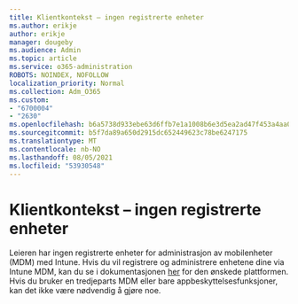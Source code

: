 ```yaml
---
title: Klientkontekst – ingen registrerte enheter
ms.author: erikje
author: erikje
manager: dougeby
ms.audience: Admin
ms.topic: article
ms.service: o365-administration
ROBOTS: NOINDEX, NOFOLLOW
localization_priority: Normal
ms.collection: Adm_O365
ms.custom:
- "6700004"
- "2630"
ms.openlocfilehash: b6a5738d933ebe63d6ffb7e1a1008b6e3d5ea2ad47f453a4aa0028e566f344ec
ms.sourcegitcommit: b5f7da89a650d2915dc652449623c78be6247175
ms.translationtype: MT
ms.contentlocale: nb-NO
ms.lasthandoff: 08/05/2021
ms.locfileid: "53930548"
---
```

# <a name="client-context---no-enrolled-devices"></a>Klientkontekst – ingen registrerte enheter

Leieren har ingen registrerte enheter for administrasjon av mobilenheter (MDM) med Intune. Hvis du vil registrere og administrere enhetene dine via Intune MDM, kan du se i dokumentasjonen [her](https://docs.microsoft.com/intune/device-enrollment) for den ønskede plattformen. Hvis du bruker en tredjeparts MDM eller bare appbeskyttelsesfunksjoner, kan det ikke være nødvendig å gjøre noe. 